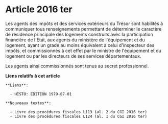 # Article 2016 ter

Les agents des impôts et des services extérieurs du Trésor sont habilités à communiquer tous renseignements permettant de
déterminer le caractère de résidence principale des logements construits avec la participation financière de l'Etat, aux
agents du ministère de l'équipement et du logement, ayant un grade au moins équivalent à celui d'inspecteur des impôts, et
commissionnés à cet effet par le ministre de l'équipement et du logement ou par les directeurs de ses services
départementaux.

Les agents ainsi commissionnés sont tenus au secret professionnel.

**Liens relatifs à cet article**

	**Liens**:

	  - HISTO: EDITION 1979-07-01

	**Nouveaux textes**:

	  - Livre des procédures fiscales L113 (al. 2 du CGI 2016 ter)
	  - Livre des procédures fiscales L124 (al. 1 du CGI 2016 ter)
